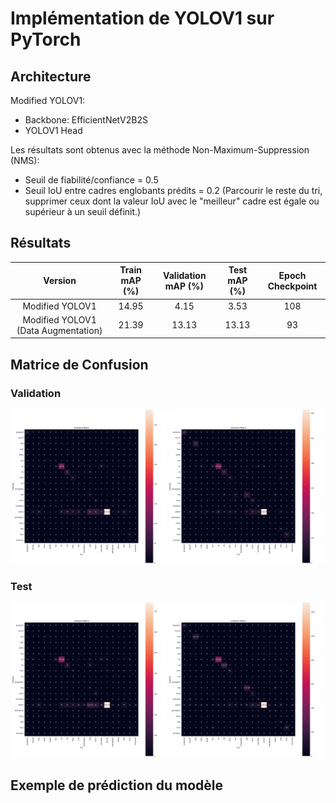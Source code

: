 # **Implémentation de YOLOV1 sur PyTorch**
## **Architecture**
Modified YOLOV1:
  -  Backbone: EfficientNetV2B2S
  -  YOLOV1 Head

Les résultats sont obtenus avec la méthode Non-Maximum-Suppression (NMS):
  - Seuil de fiabilité/confiance = 0.5
  - Seuil IoU entre cadres englobants prédits = 0.2 (Parcourir le reste du tri, supprimer ceux dont la valeur IoU avec le "meilleur" cadre est égale ou supérieur à un seuil définit.)

## **Résultats**
|Version                            | Train mAP (%)| Validation mAP (%)| Test mAP (%)| Epoch Checkpoint|
|:---:                              |:---:         |:---:              |:---:        |:---:            |
|Modified YOLOV1                    |14.95         |4.15               |3.53         |108              |
|Modified YOLOV1 (Data Augmentation)|21.39         |13.13              |13.13        |93               |

## **Matrice de Confusion**
### **Validation**
<p align="center">
  <img width = 49% height= 49% src="./Images/M_YOLOV1_Val_CM.png">
  <img width = 49% height= 49% src="./Images/M_YOLOV1_Data_Aug_Val_CM.png">
</p>

### **Test**
<p align="center">
  <img width = 49% height= 49%  src="./Images/M_YOLOV1_Test_CM.png">
  <img width = 49% height= 49%  src="./Images/M_YOLOV1_Data_Aug_Test_CM.png">
</p>

## **Exemple de prédiction du modèle**

